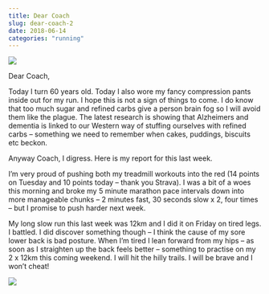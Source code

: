 ```yaml
---
title: Dear Coach
slug: dear-coach-2
date: 2018-06-14
categories: "running"
---
```


<p><img src="http://res.cloudinary.com/dy6grlu8z/image/upload/v1558841590/frzvgtv0quf1rdqpffpr.png"/></p>
<p>Dear Coach,</p>
<p>Today I turn 60 years old. Today I also wore my fancy compression pants inside out for my run. I hope this is not a sign of things to come. I do know that too much sugar and refined carbs give a person brain fog so I will avoid them like the plague. The latest research is showing that Alzheimers and dementia is linked to our Western way of stuffing ourselves with refined carbs – something we need to remember when cakes, puddings, biscuits etc beckon.</p>
<p>Anyway Coach, I digress. Here is my report for this last week.</p>
<p>I’m very proud of pushing both my treadmill workouts into the red (14 points on Tuesday and 10 points today – thank you Strava). I was a bit of a woes this morning and broke my 5 minute marathon pace intervals down into more manageable chunks – 2 minutes fast, 30 seconds slow x 2, four times – but I promise to push harder next week.</p>
<p>My long slow run this last week was 12km and I did it on Friday on tired legs. I battled. I did discover something though – I think the cause of my sore lower back is bad posture. When I’m tired I lean forward from my hips – as soon as I straighten up the back feels better – something to practise on my 2 x 12km this coming weekend. I will hit the hilly trails. I will be brave and I won’t cheat!</p>
<p><img src="http://res.cloudinary.com/dy6grlu8z/image/upload/v1558841591/mibaxolzbhznredxtm0y.png"/></p>
<p> </p>







